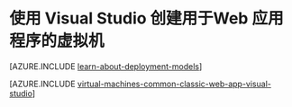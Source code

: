 <properties
	pageTitle="为 Web 应用程序创建虚拟机 | Azure"
	description="使用 Visual Studio 和 Linux 为 Web 应用程序创建 VM"
	services="virtual-machines-linux"
	documentationCenter=""
	authors="TomArcher"
	manager="douge"
	editor=""
	tags="azure-service-management"/>

<tags
	ms.service="virtual-machines-linux"
	ms.date="06/01/2016"
	wacn.date="07/28/2016"/>

# 使用 Visual Studio 创建用于Web 应用程序的虚拟机

[AZURE.INCLUDE [learn-about-deployment-models](../../includes/learn-about-deployment-models-classic-include.md)]

[AZURE.INCLUDE [virtual-machines-common-classic-web-app-visual-studio](../../includes/virtual-machines-common-classic-web-app-visual-studio.md)]

<!---HONumber=Mooncake_0215_2016-->